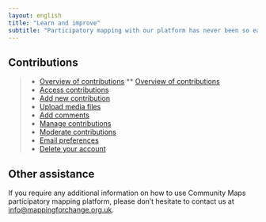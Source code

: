 ```yaml
---
layout: english
title: "Learn and improve"
subtitle: "Participatory mapping with our platform has never been so easy."
---
```


## Contributions

> * [Overview of contributions](overview-of-contributions.md)
> ** [Overview of contributions](overview-of-contributions.md)
> * [Access contributions](access-contributions.md)
> * [Add new contribution](add-new-contribution.md)
> * [Upload media files](upload-media-files.md)
> * [Add comments](add-comments.md)
> * [Manage contributions](manage-contributions.md)
> * [Moderate contributions](moderate-contributions.md)
> * [Email preferences](email-preferences.md)
> * [Delete your account](delete-your-account.md)

## Other assistance

If you require any additional information on how to use Community Maps participatory mapping platform, please don’t hesitate to contact us at [info@mappingforchange.org.uk](mailto:info@mappingforchange.org.uk).
